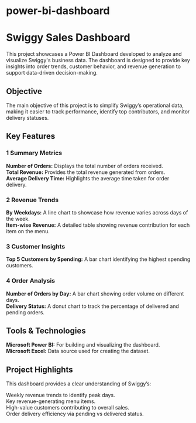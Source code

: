 # power-bi-dashboard
# Swiggy Sales Dashboard
This project showcases a Power BI Dashboard developed to analyze and visualize Swiggy's business data. The dashboard is designed to provide key insights into order trends, customer behavior, and revenue generation to support data-driven decision-making.

## Objective
The main objective of this project is to simplify Swiggy’s operational data, making it easier to track performance, identify top contributors, and monitor delivery statuses.

## Key Features
### 1 Summary Metrics

**Number of Orders:** Displays the total number of orders received.<br>
**Total Revenue:** Provides the total revenue generated from orders.<br>
**Average Delivery Time:** Highlights the average time taken for order delivery.
### 2 Revenue Trends

**By Weekdays:** A line chart to showcase how revenue varies across days of the week.<br>
**Item-wise Revenue:** A detailed table showing revenue contribution for each item on the menu.
### 3 Customer Insights

**Top 5 Customers by Spending:** A bar chart identifying the highest spending customers.
### 4 Order Analysis

**Number of Orders by Day:** A bar chart showing order volume on different days.<br>
**Delivery Status:** A donut chart to track the percentage of delivered and pending orders.

## Tools & Technologies
**Microsoft Power BI:** For building and visualizing the dashboard.<br>
**Microsoft Excel:** Data source used for creating the dataset.

## Project Highlights
This dashboard provides a clear understanding of Swiggy’s:

Weekly revenue trends to identify peak days.<br>
Key revenue-generating menu items.<br>
High-value customers contributing to overall sales.<br>
Order delivery efficiency via pending vs delivered status.
